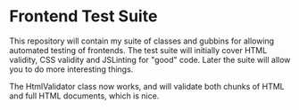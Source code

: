 # Frontend Test Suite

This repository will contain my suite of classes and gubbins for allowing automated testing of frontends.  The test suite will initially cover HTML validity, CSS validity and JSLinting for "good" code.  Later the suite will allow you to do more interesting things.

The HtmlValidator class now works, and will validate both chunks of HTML and full HTML documents, which is nice.